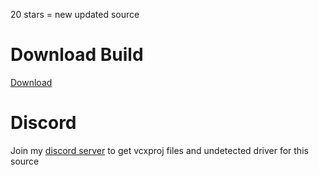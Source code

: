 
20 stars = new updated source
# Download Build
[Download](https://discord.gg/YzpCypQyNw)
          
# Discord
Join my [discord server](https://discord.gg/YzpCypQyNw) to get vcxproj files and undetected driver for this source
